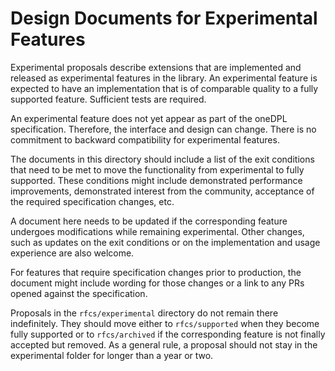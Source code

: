 # Design Documents for Experimental Features

Experimental proposals describe extensions that are implemented and
released as experimental features in the library. An experimental
feature is expected to have an implementation that is of comparable quality
to a fully supported feature. Sufficient tests are required.

An experimental feature does not yet appear as part of the oneDPL
specification. Therefore, the interface and design can change.
There is no commitment to backward compatibility for experimental features.

The documents in this directory should include a list of the exit conditions
that need to be met to move the functionality from experimental to fully supported.
These conditions might include demonstrated performance improvements, demonstrated
interest from the community, acceptance of the required specification changes, etc.

A document here needs to be updated if the corresponding feature undergoes
modifications while remaining experimental. Other changes, such as updates on the
exit conditions or on the implementation and usage experience are also welcome.

For features that require specification changes prior to production, the document might
include wording for those changes or a link to any PRs opened against the specification.

Proposals in the `rfcs/experimental` directory do not remain there indefinitely.
They should move either to `rfcs/supported` when they become fully supported
or to `rfcs/archived` if the corresponding feature is not finally accepted but removed.
As a general rule, a proposal should not stay in the experimental folder
for longer than a year or two.
